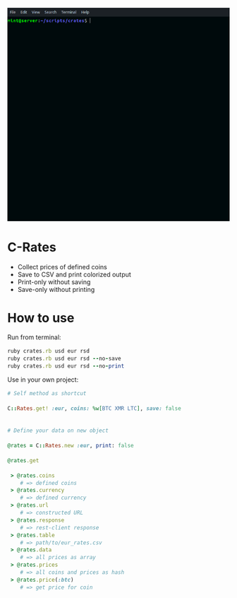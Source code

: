 ![GIF](crates.gif)

# C-Rates

 - Collect prices of defined coins 
 - Save to CSV and print colorized output
 - Print-only without saving
 - Save-only without printing

# How to use

Run from terminal:

```ruby
ruby crates.rb usd eur rsd
ruby crates.rb usd eur rsd --no-save
ruby crates.rb usd eur rsd --no-print
```    

Use in your own project:

```ruby
# Self method as shortcut

C::Rates.get! :eur, coins: %w[BTC XMR LTC], save: false


# Define your data on new object

@rates = C::Rates.new :eur, print: false

@rates.get

 > @rates.coins
    # => defined coins
 > @rates.currency
    # => defined currency
 > @rates.url
    # => constructed URL
 > @rates.response
    # => rest-client response
 > @rates.table
    # => path/to/eur_rates.csv
 > @rates.data
    # => all prices as array
 > @rates.prices
    # => all coins and prices as hash
 > @rates.price(:btc)
    # => get price for coin
```
